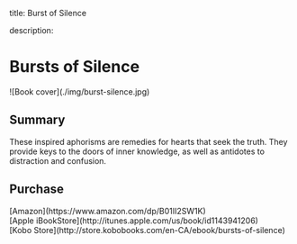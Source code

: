 title: Burst of Silence

description:

# Bursts of Silence

<div markdown="1" class="cover-image">
![Book cover](./img/burst-silence.jpg)
</div>

## Summary

These inspired aphorisms are remedies for hearts that seek the truth. They provide keys to the doors of inner knowledge, as well as antidotes to distraction and confusion.

## Purchase

<div markdown="3" class="purchase-link">
[Amazon](https://www.amazon.com/dp/B01II2SW1K)
</div>

<div markdown="3" class="purchase-link">
[Apple iBookStore](http://itunes.apple.com/us/book/id1143941206)
</div>

<div markdown="3" class="purchase-link">
[Kobo Store](http://store.kobobooks.com/en-CA/ebook/bursts-of-silence)
</div>